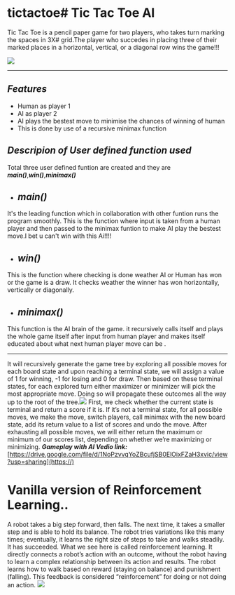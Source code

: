 # tictactoe# **Tic Tac Toe AI**
Tic Tac Toe is a pencil paper game for two players, who takes turn marking the spaces in 3X# grid.The player who succedes in placing three of their marked places in a horizontal, vertical, or a diagonal row wins the game!!!


![](https://i.imgur.com/UzPGTaZ.gif)



---

## ***Features***
* Human as player 1
* AI as player 2
* AI plays the bestest move to minimise the chances of winning of human
* This is done by use of a recursive minimax function

## *****Descripion of User defined function used*****
Total three user defined funtion are created and they are ***main()***,***win()***,***minimax()***
* ## *main()*
It's the leading function which in collaboration with other funtion runs the program smoothly. This is the function where input is taken from a human player and then passed to the minimax funtion to make AI play the bestest move.I bet u can't win with this Ai!!!!
* ## *win()*
This is the function where checking is done weather AI or Human has won or the game is a draw. It checks weather the winner has won horizontally, vertically or diagonally.
* ## *minimax()*
This function is the AI brain of the game. it recursively calls itself and plays the whole game itself after input from human player and makes itself educated about what next human player move can be .


---

 It will recursively generate the game tree by exploring all possible moves for each board state and upon reaching a terminal state, we will assign a value of 1 for winning, -1 for losing and 0 for draw. Then based on these terminal states, for each explored turn either maximizer or minimizer will pick the most appropriate move. Doing so will propagate these outcomes all the way up to the root of the tree.![](https://i.imgur.com/pTNgsKK.png)
First, we check whether the current state is terminal and return a score if it is. If it’s not a terminal state, for all possible moves, we make the move, switch players, call minimax with the new board state, add its return value to a list of scores and undo the move.
After exhausting all possible moves, we will either return the maximum or minimum of our scores list, depending on whether we’re maximizing or minimizing.
***Gameplay with AI Vedio link:***[https://drive.google.com/file/d/1NoPzvvqYoZBcufjSB0ElOixFZaH3xvic/view?usp=sharing](https://)
# **Vanilla version of Reinforcement Learning..**
A robot takes a big step forward, then falls. The next time, it takes a smaller step and is able to hold its balance. The robot tries variations like this many times; eventually, it learns the right size of steps to take and walks steadily. It has succeeded.
What we see here is called reinforcement learning. It directly connects a robot’s action with an outcome, without the robot having to learn a complex relationship between its action and results. The robot learns how to walk based on reward (staying on balance) and punishment (falling). This feedback is considered “reinforcement” for doing or not doing an action.
![](https://i.imgur.com/HK1j22h.png)

